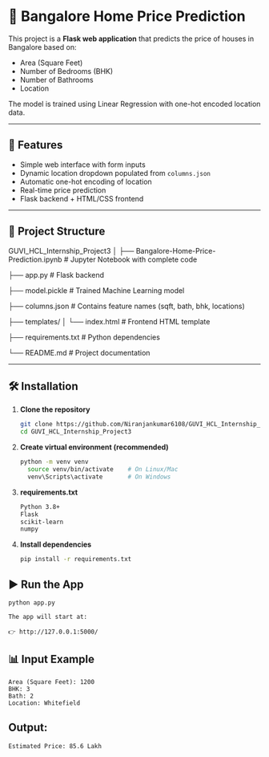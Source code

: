 # 🏡 Bangalore Home Price Prediction

This project is a **Flask web application** that predicts the price of houses in Bangalore based on:
- Area (Square Feet)
- Number of Bedrooms (BHK)
- Number of Bathrooms
- Location

The model is trained using Linear Regression with one-hot encoded location data.

---

## 🚀 Features
- Simple web interface with form inputs
- Dynamic location dropdown populated from `columns.json`
- Automatic one-hot encoding of location
- Real-time price prediction
- Flask backend + HTML/CSS frontend

---

## 📂 Project Structure

GUVI_HCL_Internship_Project3
│
├── Bangalore-Home-Price-Prediction.ipynb  # Jupyter Notebook with complete code

├── app.py # Flask backend

├── model.pickle # Trained Machine Learning model

├── columns.json # Contains feature names (sqft, bath, bhk, locations)

├── templates/
│ └── index.html # Frontend HTML template

├── requirements.txt # Python dependencies

└── README.md # Project documentation


---

## 🛠 Installation

1. **Clone the repository**
   ```bash
   git clone https://github.com/Niranjankumar6108/GUVI_HCL_Internship_Project3.git
   cd GUVI_HCL_Internship_Project3

2. **Create virtual environment (recommended)**
   ```bash
   python -m venv venv
     source venv/bin/activate    # On Linux/Mac
     venv\Scripts\activate       # On Windows

3. **requirements.txt**
   ```bash
   Python 3.8+
   Flask
   scikit-learn
   numpy

4. **Install dependencies**
   ```bash
   pip install -r requirements.txt

## ▶️ Run the App
    python app.py
    
    The app will start at:
    
    👉 http://127.0.0.1:5000/

## 📊 Input Example
    Area (Square Feet): 1200
    BHK: 3
    Bath: 2
    Location: Whitefield

## Output:
    Estimated Price: 85.6 Lakh
